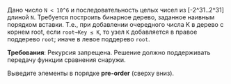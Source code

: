 Дано число `N < 10^6` и последовательность целых чисел из [-2^31..2^31] длиной `N`.
Требуется построить бинарное дерево, заданное наивным порядком вставки.
Т.е., при добавлении очередного числа K в дерево с корнем root, если `root→Key ≤ K`, то узел `K` добавляется в правое поддерево `root`; иначе в левое поддерево `root`.

**Требования**: Рекурсия запрещена. Решение должно поддерживать передачу функции сравнения снаружи.

 Выведите элементы в порядке **pre-order** (сверху вниз).